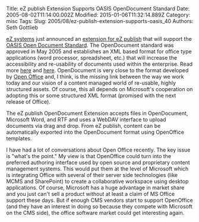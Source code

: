 Title: eZ publish Extension Supports OASIS OpenDocument Standard
Date: 2005-08-02T11:14:00.002Z
Modified: 2015-01-06T11:32:14.889Z
Category: misc
Tags: 
Slug: 2005/08/ez-publish-extension-supports-oasis_40
Authors: Seth Gottlieb

[eZ systems](http://ez.no) just announced an [extension for eZ publish](http://ez.no/community/contribs/import_export/oasis_open_document_extension) that will support the [OASIS Open Document Standard](http://ez.no/community/contribs/import_export/oasis_open_document_extension). The OpenDocument standard was approved in May 2005 and establishes an XML based format for office type applications (word processor, spreadsheet, etc.) that will increase the accessibility and re-usability of documents used within the enterprise. Read more [here](http://en.wikipedia.org/wiki/OpenDocument) and [here](http://www.oasis-open.org/committees/tc_home.php?wg_abbrev=office). OpenDocument is very close to the format developed by [Open Office](http://www.openoffice.org) and, I think, is the missing link between the way we work today and our vision of a content managed world of re-usable, highly structured assets. Of course, this all depends on Microsoft's cooperation on adopting this or some structured XML format (promised with the next release of Office).   

The eZ publish OpenDocument Extension accepts files in OpenDocument, Microsoft Word, and RTF and uses a WebDAV interface to upload documents via drag and drop. From eZ publish, content can be automatically exported into the OpenDocument format using OpenOffice templates.  

I have had a lot of conversations about Open Office recently. The key issue is "what's the point." My view is that OpenOffice could turn into the preferred authoring interface used by open source and proprietary content management systems. This would put them at the level of Microsoft which is integrating Office with several of their server side technologies (like MCMS and SharePoint) to create a collaborative workspace using desktop applications. Of course, Microsoft has a huge advantage in market share and you just can't sell a product without at least a claim of MS Office support these days. But if enough CMS vendors start to support OpenOffice (and they have an interest in doing so because they compete with Microsoft on the CMS side), the office software market could get interesting again.
